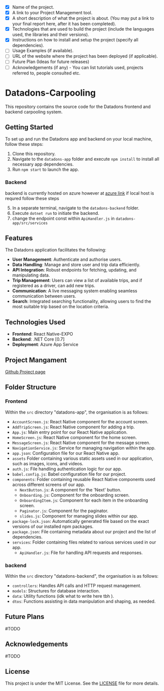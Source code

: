 - [x] Name of the project.
- [x] A link to your Project Management tool.
- [x] A short description of what the project is about. (You may put a link to your final report here, after it has been completed).
- [x] Technologies that are used to build the project (include the languages used, the libraries and their versions).
- [x] Instructions on how to install and setup the project (specify all dependencies).
- [ ] Usage Examples (if available).
- [ ] URL of the website where the project has been deployed (if applicable).
- [ ] Future Plan (Ideas for future releases)
- [ ] Acknowledgements (if any) - You can list tutorials used, projects referred to, people consulted etc.

# Datadons-Carpooling

This repository contains the source code for the Datadons frontend and backend carpooling system.

## Getting Started

To set up and run the Datadons app and backend on your local machine, follow these steps:

1. Clone this repository.
2. Navigate to the `datadons-app` folder and execute `npm install` to install all necessary app dependencies.
3. Run `npm start` to launch the app.

### Backend
backend is currently hosted on azure however at [azure link](https://datadons2.azurewebsites.net/swagger/index.html) if local host is requred follow these steps

5. In a separate terminal, navigate to the `datadons-backend` folder.
6. Execute `dotnet run` to initiate the backend.
7. change the endpoint const within ```ApiHandler.js``` in `datadons-app/src/services`

## Features

The Datadons application facilitates the following:

- **User Management**: Authenticate and authorise users.
- **Data Handling**: Manage and store user and trip data efficiently.
- **API Integration**: Robust endpoints for fetching, updating, and manipulating data.
- **Trip Management**: Users can view a list of available trips, and if registered as a driver, can add new trips.
- **Communication**: A live messaging system enabling seamless communication between users.
- **Search**: Integrated searching functionality, allowing users to find the most suitable trip based on the location criteria.

## Technologies Used

- **Frontend**: React Native-EXPO
- **Backend**: .NET Core [0.7]
- **Deployment**: Azure App Service

## Project Mangament
[Github Project page](https://github.com/orgs/uoa-compsci399-s2-2023/projects/1)


## Folder Structure

### Frontend
Within the `src` directory "datadons-app", the organisation is as follows:

- ```AccountScreen.js```: React Native component for the account screen.
- ```AddTripScreen.js```: React Native component for adding a trip.
- ```App.js```: Main entry point for our React Native application.
- ```HomeScreen.js```: React Native component for the home screen.
- ```MessageScreen.js```: React Native component for the message screen.
- ```NavigationService.js```: Service for managing navigation within the app.
- ```app.json```: Configuration file for our React Native app.
- ```assets``` Folder containing various static assets used in our application, such as images, icons, and videos.
- ```auth.js```: File handling authentication logic for our app.
- ```babel.config.js```: Babel configuration file for our project.
- ```components```: Folder containing reusable React Native components used across different screens of our app.
  - ```NextButton.js```: A component for the 'Next' button.
  - ```Onboarding.js```: Component for the onboarding screen.
  - ```OnboardingItem.js```: Component for each item in the onboarding screen.
  - ```Paginator.js```: Component for the paginator.
  - ```slides.js```: Component for managing slides within our app.
- ```package-lock.json```: Automatically generated file based on the exact versions of our installed npm packages.
- ```package.json```: File containing metadata about our project and the list of dependencies.
- ```services```: Folder containing files related to various services used in our app.
  - ```ApiHandler.js```: File for handling API requests and responses.

### backend
Within the `src` directory "datadons-backend", the organisation is as follows:

- `controllers`: Handles API calls and HTTP request management.
- `models`: Structures for database interaction.
- `data`: Utility functions (idk what to write here tbh ).
- `dtos`: Functions assisting in data manipulation and shaping, as needed.

## Future Plans

#TODO

## Acknowledgements

#TODO

## License

This project is under the MIT License. See the [LICENSE](LICENSE) file for more details.
